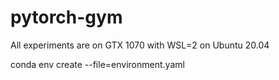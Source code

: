 # pytorch-gym

All experiments are on GTX 1070 with WSL=2 on Ubuntu 20.04

conda env create --file=environment.yaml